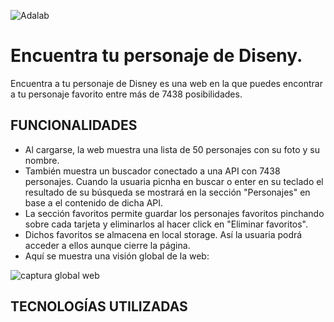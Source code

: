![Adalab](https://beta.adalab.es/resources/images/adalab-logo-155x61-bg-white.png)

# Encuentra tu personaje de Diseny.

Encuentra a tu personaje de Disney es una web en la que puedes encontrar a tu personaje favorito entre más de 7438 posibilidades.

## FUNCIONALIDADES

- Al cargarse, la web muestra una lista de 50 personajes con su foto y su nombre.
- También muestra un buscador conectado a una API con 7438 personajes. Cuando la usuaria picnha en buscar o enter en su teclado el resultado de su búsqueda se mostrará en la sección "Personajes" en base a el contenido de dicha API.
- La sección favoritos permite guardar los personajes favoritos pinchando sobre cada tarjeta y eliminarlos al hacer click en "Eliminar favoritos".
- Dichos favoritos se almacena en local storage. Así la usuaria podrá acceder a ellos aunque cierre la página.
- Aquí se muestra una visión global de la web:

![captura global web](images/visionglobal.png)

## TECNOLOGÍAS UTILIZADAS
